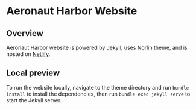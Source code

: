 # Aeronaut Harbor Website

## Overview

Aeronaut Harbor website is powered by [Jekyll](https://jekyllrb.com/), uses
[Norlin](https://jekyllthemes.io/theme/norlin-dark-blog-jekyll-theme) theme,
and is hosted on 
[Netlify](https://app.netlify.com/sites/aeronaut-harbor/overview).

## Local preview

To run the website locally, navigate to the theme directory and run
`bundle install` to install the dependencies, then run
`bundle exec jekyll serve` to start the Jekyll server.
